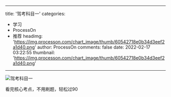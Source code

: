 
---
title: '驾考科目一'
categories: 
 - 学习
 - ProcessOn
 - 推荐
headimg: 'https://img.processon.com/chart_image/thumb/60542718e0b34d3eef2a1d40.png'
author: ProcessOn
comments: false
date: 2022-02-17 03:22:55
thumbnail: 'https://img.processon.com/chart_image/thumb/60542718e0b34d3eef2a1d40.png'
---

<div>   
<img class="thumb" alt="驾考科目一" src="https://img.processon.com/chart_image/thumb/60542718e0b34d3eef2a1d40.png" referrerpolicy="no-referrer">
<p>看完核心考点，不用刷题，轻松过90</p>  
</div>
            